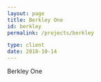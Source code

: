 ```yaml
---
layout: page
title: Berkley One
id: berkley
permalink: /projects/berkley

type: client
date: 2018-10-14
---
```


Berkley One
